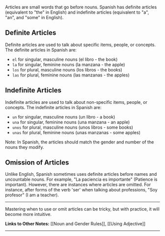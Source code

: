 Articles are small words that go before nouns. Spanish has definite articles (equivalent to "the" in English) and indefinite articles (equivalent to "a", "an", and "some" in English).

## Definite Articles

Definite articles are used to talk about specific items, people, or concepts. The definite articles in Spanish are:

- `el` for singular, masculine nouns (el libro - the book)
- `la` for singular, feminine nouns (la manzana - the apple)
- `los` for plural, masculine nouns (los libros - the books)
- `las` for plural, feminine nouns (las manzanas - the apples)

## Indefinite Articles

Indefinite articles are used to talk about non-specific items, people, or concepts. The indefinite articles in Spanish are:

- `un` for singular, masculine nouns (un libro - a book)
- `una` for singular, feminine nouns (una manzana - an apple)
- `unos` for plural, masculine nouns (unos libros - some books)
- `unas` for plural, feminine nouns (unas manzanas - some apples)

Note: In Spanish, the articles should match the gender and number of the nouns they modify.

## Omission of Articles

Unlike English, Spanish sometimes uses definite articles before names and uncountable nouns. For example, "La paciencia es importante" (Patience is important). However, there are instances where articles are omitted. For instance, after forms of the verb 'ser' when talking about professions, "Soy profesor" (I am a teacher).

---

Mastering when to use or omit articles can be tricky, but with practice, it will become more intuitive.

**Links to Other Notes:** [[Noun and Gender Rules]], [[Using Adjective]]

---
